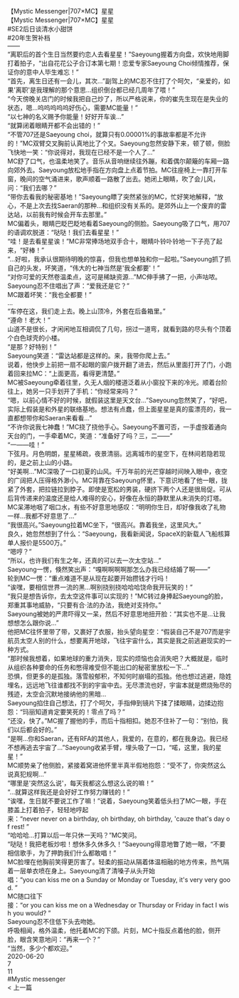 <br/>
【Mystic Messenger|707×MC】星星<br/>
【Mystic Messenger|707×MC】星星<br/>
#SE2后日谈清水小甜饼<br/>
#20年生贺补档<br/>
——<br/>
“离职后的首个生日当然要约恋人去看星星！”Saeyoung握着方向盘，欢快地用脚打着拍子，“出自花花公子合订本第七期！恋爱专家Saeyoung Choi倾情推荐，保证你的意中人毕生难忘！”<br/>
“首先，离生日还有一会儿，其次...”副驾上的MC忍不住打了个呵欠，“亲爱的，如果'离职'是我理解的那个意思...组织倒台都已经几周年了喂！”<br/>
“今天傍晚关店门的时候我把自己炒了，所以严格说来，你的崔先生现在是失业的状态，嗯...呜呜呜呜呜好伤心，需要MC能量！”<br/>
“以七神的名义赐予你能量！好好开车诶...”<br/>
“就算闭着眼睛开都不会出错的！”<br/>
“不管707还是Saeyoung choi，就算只有0.00001%的事故率都是不允许的！”MC双臂交叉胸前认真地比了个叉。Saeyoung忽然安静下来，顿了顿，侧脸飞快地一笑：“你说得对，我现在已经不是一个人了...”<br/>
MC舒了口气，也温柔地笑了。音乐从音响继续往外蹦，和着偶尔颠簸的车厢一路向郊外去。Saeyoung放松地手指在方向盘上点着节拍。MC往座椅上一靠打开车窗，晚间的空气涌进来，歌声顺着一路散了出去。她闭上眼睛，吹了会儿风，问：“我们去哪？”<br/>
“带你去看我的秘密基地！”Saeyoung瞟了突然紧张的MC，忙好笑地解释，“放心，不是上次去找Saeran的那种...和组织没有关系的。是郊外山上一个废弃的雷达站，以前我有时候会开车去那里。”<br/>
MC偏着头，眼睛巴眨巴眨地看着Saeyoung的侧脸。Saeyoung吸了口气，用707的语调欢脱道：“哒哒！我们去看星星！”<br/>
“哇！是去看星星诶！”MC非常捧场地双手合十，眼睛卟铃卟铃地一下子亮了起来，“好棒！”<br/>
“...好啦，我承认很期待明晚的惊喜，但我也想单独和你一起啦。”Saeyoung抓了抓自己的头发，坏笑道，“伟大的七神当然是'我全都要'！”<br/>
“对你可爱的天然卷温柔点，这可是稀缺资源…”MC伸手拂了一把，小声咕哝。<br/>
Saeyoung忍不住唱出了声：“爱我还是它？”<br/>
MC跟着坏笑：“我也全都要！”<br/>
...<br/>
“车停在这，我们走上去。晚上山顶冷，外套在后备箱里。”<br/>
“遵命！老大！”<br/>
山道不是很长，才闲闲地互相调侃了几句，拐过一道弯，就看到路的尽头有个顶着个白色球壳的小楼。<br/>
“是那？好特别！”<br/>
Saeyoung笑道：“雷达站都是这样的。来，我带你爬上去。”<br/>
说着，他快步上前把一扇不起眼的窗户拨开翻了进去，然后从里面打开了门，小跑着回来拉MC：“上面更高，看得更清楚。”<br/>
MC被Saeyoung牵着往里，久无人烟的楼道泛着从小窗投下来的冷光。顺着台阶往上，她另一只手划开了手机：“你经常来吗？”<br/>
“嗯，以前心情不好的时候，就假装这里是天文台...”Saeyoung忽然笑了，“好吧，实际上假装是和外星的联络基地。想法有点蠢，但上面星星是真的蛮漂亮的，我一直都想带你和Saeran来看看...”<br/>
“不许你说我七神蠢！”MC挠了挠他手心。Saeyoung不置可否，一手虚按着通向天台的门，一手牵着MC，笑道：“准备好了吗？三，二——”<br/>
“一——哇！”<br/>
下弦月。月色明朗，星星稀疏，夜景清丽。远离城市的星空下，在林间若隐若现的，是之前上山的小路。<br/>
“好美啊...”MC深吸了一口初夏的山风。千万年前的光芒穿越时间映入眼中，夜空的广阔把人压得格外渺小。MC背靠在Saeyoung怀里，下意识地看了他一眼，拢紧了外套，把拉链拉到脖子。即使是宽松的男装，硬挤下两个人还是很局促。可从后背传递来的温度还是给人难得的安心，好像在永恒的静默里从未消失的灯塔。<br/>
MC呆滞地咽了咽口水，有些不好意思地感叹：“明明你生日，却好像我收了礼物一样...我都不好意思了...”<br/>
“我很高兴。”Saeyoung拉着MC坐下，“很高兴。靠着我坐，这里风大。”<br/>
良久，她忽然想到了什么：“Saeyoung，我看新闻说，SpaceX的新载人飞船核算单人报价是5500万。”<br/>
“嗯哼？”<br/>
“所以，也许我们有生之年，还真的可以去一次太空站...”<br/>
Saeyoung一愣，倏然笑出声：“嘎啊啊啊啊那怎么办我已经结婚了啊——”<br/>
轮到MC一愣：“重点难道不是从现在起要开始攒钱才行吗！<br/>
“诶嘿，要相信世界一流的黑...啊别挠别挠哈哈哈饶命我开玩笑的！”<br/>
“我只是想告诉你，去太空这件事可以实现的！”MC转过身捧起Saeyoung的脸，郑重其事地威胁，“只要有合·法的办法，我绝对支持你。”<br/>
Saeyoung被她的严肃吓得又一呆，然后不好意思地扭开脸：“其实也不是...让我想想怎么跟你说...”<br/>
他把MC往怀里带了带，又裹好了衣服，抬头望向星空：“假装自己不是707而是宇航员太空人别的什么，想要离开地球，飞往宇宙什么，其实是我之前逃避现实的一种方式。<br/>
“那时候我想着，如果地球的重力消失，现实的烦恼也会消失吧？大概就是，临时从组织各种要命的任务和憋得难受但不能出口的秘密里放松一下...”<br/>
恐惧，但更多的是孤独。落雪般郁积，不知何时崩塌的孤独。他也想过逃避，隐姓埋名，远远地飞往谁都找不到的宇宙中去。无尽漂流也好，宇宙本就是燃烧殆尽的残迹，太空会沉默地接纳他的黑暗...<br/>
Saeyoung掐住自己想法，打了个呵欠，手指伸到镜片下揉了揉眼睛，边揉边抱怨：“玛丽知道肯定要笑死的！零点了吗？”<br/>
“还没，快了。”MC握了握他的手，而后十指相扣。她忍不住补了一句：“别怕，我们以后都会好的。”<br/>
“是啊...你和Saeran，还有RFA的其他人，我爱的，在意的，都在我身边。我已经不想再逃去宇宙了...”Saeyoung收紧手臂，埋头吸了一口，“喏，这里，我的星星！”<br/>
MC顺势亲了他侧脸，紧接着窝进他怀里半真半假地抱怨：“受不了，你突然这么说真犯规啊...”<br/>
“哪里是'突然这么说'，每天我都这么想这么说的嘛！”<br/>
“...就算这样我还是会好好工作努力赚钱的！”<br/>
“诶嘿，生日就不要说工作了嘛！”说着，Saeyoung笑着低头扫了MC一眼，手在膝盖上打着拍子，轻轻地哼起来：“never never on a birthday, oh birthday, oh birthday, 'cauze that's day of rest! ”<br/>
“哈哈哈...打算以后一年只休一天吗？”MC笑问。<br/>
“哒哒！我把老板炒啦！想休多久休多久！”Saeyoung得意地瞥了她一眼，“不要相信歌手，为了押韵我们什么都敢唱！”<br/>
MC脸埋在他胸前笑得更厉害了。轻柔的振动从隔着体温相融的地方传来，热气隔着一层单衣喷在身上。Saeyoung清了清嗓子从头开始唱：“you can kiss me on a Sunday or Monday or Tuesday, it's very very good. ”<br/>
MC随口往下接：“or you can kiss me on a Wednesday or Thursday or Friday in fact I wish you would? ”<br/>
Saeyoung忍不住低下头去吻她。<br/>
呼吸相闻，格外温柔，他托着MC的下颌。片刻，MC十指反点着他的脸，侧开脸，眼含笑意地问：“再来一个？”<br/>
“当然，多少个都欢迎。”<br/>
2020-06-20<br/>
7<br/>
11<br/>
#Mystic messenger<br/>
< 上一篇<br/>
